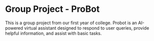 # Group Project - ProBot
 This is a group project from our first year of college. Probot is an AI-powered virtual assistant designed to respond to user queries, provide helpful information, and assist with basic tasks.
